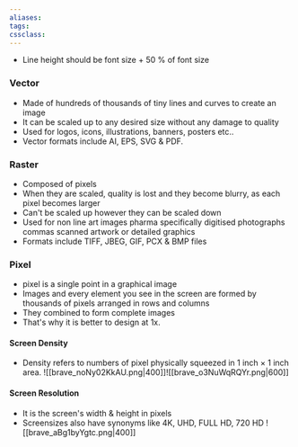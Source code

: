 ```yaml
---
aliases:
tags: 
cssclass:
---
```


- Line height should be font size + 50 % of font size

### Vector
- Made of hundreds of thousands of tiny lines and curves to create an image
- It can be scaled up to any desired size without any damage to quality
- Used for logos, icons, illustrations, banners, posters etc..
- Vector formats include AI, EPS, SVG & PDF.

### Raster
- Composed of pixels
- When they are scaled, quality is lost and they become blurry, as each pixel becomes larger
- Can't be scaled up however they can be scaled down
- Used for non line art images pharma specifically digitised photographs commas scanned artwork or detailed graphics
- Formats include TIFF, JBEG, GIF, PCX & BMP files

### Pixel
- pixel is a single point in a graphical image
- Images and every element you see in the screen are formed by thousands of pixels arranged in rows and columns
- They combined to form complete images
- That's why it is better to design at 1x.

#### Screen Density
- Density refers to numbers of pixel physically squeezed in 1 inch × 1 inch area. ![[brave_noNy02KkAU.png|400]]![[brave_o3NuWqRQYr.png|600]]

#### Screen Resolution
- It is the screen's width & height in pixels
- Screensizes also have synonyms like 4K, UHD, FULL HD, 720 HD 
![[brave_aBg1byYgtc.png|400]]